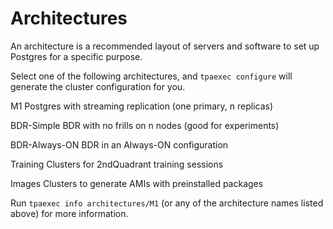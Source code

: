 Architectures
=============

An architecture is a recommended layout of servers and software to set
up Postgres for a specific purpose.

Select one of the following architectures, and ``tpaexec configure``
will generate the cluster configuration for you.

M1
  Postgres with streaming replication (one primary, n replicas)

BDR-Simple
  BDR with no frills on n nodes (good for experiments)

BDR-Always-ON
  BDR in an Always-ON configuration

Training
  Clusters for 2ndQuadrant training sessions

Images
  Clusters to generate AMIs with preinstalled packages

Run ``tpaexec info architectures/M1`` (or any of the architecture names
listed above) for more information.
